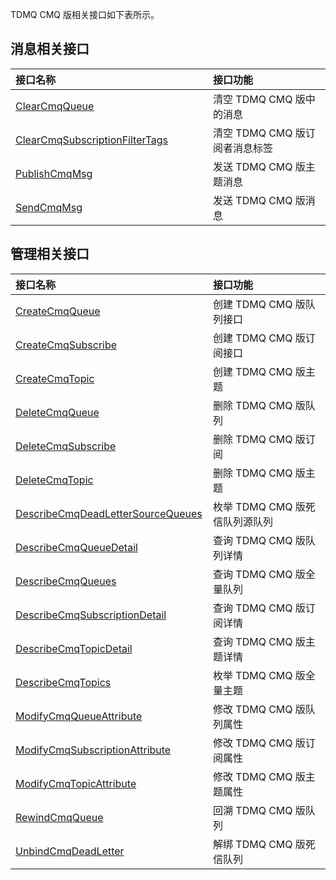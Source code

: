 TDMQ CMQ 版相关接口如下表所示。

<style>
table th:nth-of-type(1) {
width: 300px;        
}
</style>

## 消息相关接口

| 接口名称                                                     | 接口功能                |
| :----------------------------------------------------------- | :---------------------- |
| [ClearCmqQueue](https://cloud.tencent.com/document/api/1179/55922) | 清空 TDMQ CMQ 版中的消息 |
| [ClearCmqSubscriptionFilterTags](https://cloud.tencent.com/document/api/1179/55921) | 清空 TDMQ CMQ 版订阅者消息标签   |
| [PublishCmqMsg](https://cloud.tencent.com/document/api/1179/55920) | 发送 TDMQ CMQ 版主题消息         |
| [SendCmqMsg](https://cloud.tencent.com/document/api/1179/55919) | 发送 TDMQ CMQ 版消息             |

## 管理相关接口

| 接口名称                                                     | 接口功能              |
| :----------------------------------------------------------- | :-------------------- |
| [CreateCmqQueue](https://cloud.tencent.com/document/api/1179/55917) | 创建 TDMQ CMQ 版队列接口       |
| [CreateCmqSubscribe](https://cloud.tencent.com/document/api/1179/55916) | 创建 TDMQ CMQ 版订阅接口       |
| [CreateCmqTopic](https://cloud.tencent.com/document/api/1179/55915) | 创建 TDMQ CMQ 版主题           |
| [DeleteCmqQueue](https://cloud.tencent.com/document/api/1179/55914) | 删除 TDMQ CMQ 版队列           |
| [DeleteCmqSubscribe](https://cloud.tencent.com/document/api/1179/55913) | 删除 TDMQ CMQ 版订阅           |
| [DeleteCmqTopic](https://cloud.tencent.com/document/api/1179/55912) | 删除 TDMQ CMQ 版主题           |
| [DescribeCmqDeadLetterSourceQueues](https://cloud.tencent.com/document/api/1179/55911) | 枚举 TDMQ CMQ 版死信队列源队列 |
| [DescribeCmqQueueDetail](https://cloud.tencent.com/document/api/1179/55910) | 查询 TDMQ CMQ 版队列详情       |
| [DescribeCmqQueues](https://cloud.tencent.com/document/api/1179/55909) | 查询 TDMQ CMQ 版全量队列       |
| [DescribeCmqSubscriptionDetail](https://cloud.tencent.com/document/api/1179/55908) | 查询 TDMQ CMQ 版订阅详情       |
| [DescribeCmqTopicDetail](https://cloud.tencent.com/document/api/1179/55907) | 查询 TDMQ CMQ 版主题详情       |
| [DescribeCmqTopics](https://cloud.tencent.com/document/api/1179/55906) | 枚举 TDMQ CMQ 版全量主题       |
| [ModifyCmqQueueAttribute](https://cloud.tencent.com/document/api/1179/55905) | 修改 TDMQ CMQ 版队列属性       |
| [ModifyCmqSubscriptionAttribute](https://cloud.tencent.com/document/api/1179/55904) | 修改 TDMQ CMQ 版订阅属性       |
| [ModifyCmqTopicAttribute](https://cloud.tencent.com/document/api/1179/55903) | 修改 TDMQ CMQ 版主题属性       |
| [RewindCmqQueue](https://cloud.tencent.com/document/api/1179/55902) | 回溯 TDMQ CMQ 版队列           |
| [UnbindCmqDeadLetter](https://cloud.tencent.com/document/api/1179/55901) | 解绑 TDMQ CMQ 版死信队列       |
